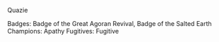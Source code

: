 Quazie

Badges: Badge of the Great Agoran Revival, Badge of the Salted Earth 
Champions: Apathy
Fugitives: Fugitive

